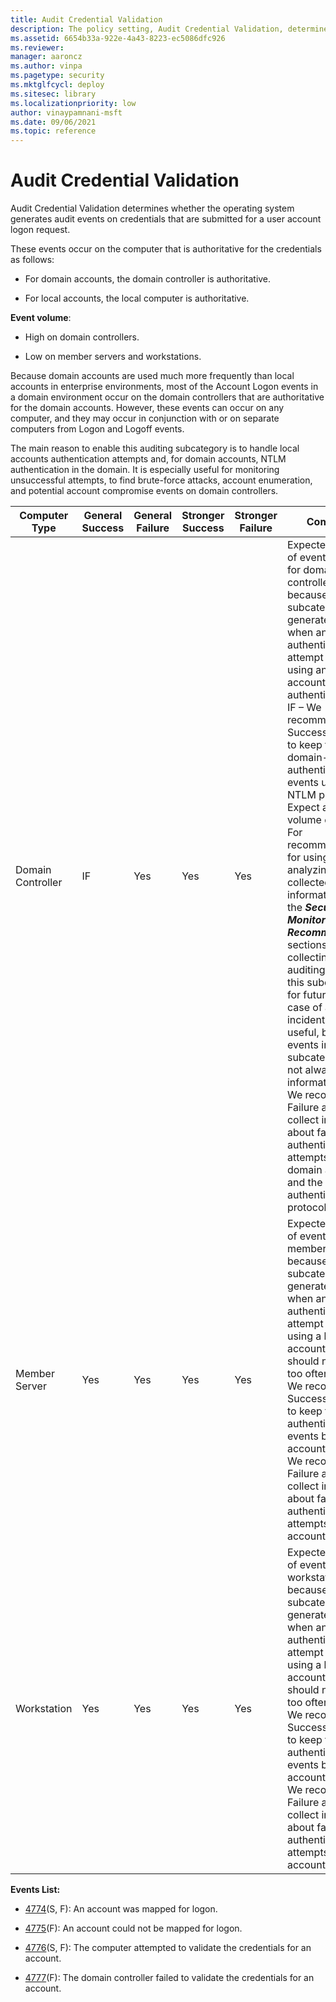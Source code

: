 ```yaml
---
title: Audit Credential Validation 
description: The policy setting, Audit Credential Validation, determines if audit events are generated when user account logon request credentials are submitted.
ms.assetid: 6654b33a-922e-4a43-8223-ec5086dfc926
ms.reviewer: 
manager: aaroncz
ms.author: vinpa
ms.pagetype: security
ms.mktglfcycl: deploy
ms.sitesec: library
ms.localizationpriority: low
author: vinaypamnani-msft
ms.date: 09/06/2021
ms.topic: reference
---
```


# Audit Credential Validation


Audit Credential Validation determines whether the operating system generates audit events on credentials that are submitted for a user account logon request.

These events occur on the computer that is authoritative for the credentials as follows:

-   For domain accounts, the domain controller is authoritative.

-   For local accounts, the local computer is authoritative.

**Event volume**:

-   High on domain controllers.

-   Low on member servers and workstations.

Because domain accounts are used much more frequently than local accounts in enterprise environments, most of the Account Logon events in a domain environment occur on the domain controllers that are authoritative for the domain accounts. However, these events can occur on any computer, and they may occur in conjunction with or on separate computers from Logon and Logoff events.

The main reason to enable this auditing subcategory is to handle local accounts authentication attempts and, for domain accounts, NTLM authentication in the domain. It is especially useful for monitoring unsuccessful attempts, to find brute-force attacks, account enumeration, and potential account compromise events on domain controllers.

| Computer Type     | General Success | General Failure | Stronger Success | Stronger Failure | Comments                                                                                                                                                                                                                                                                                                                                                                                                                                                                                                                                                                                                                                                                                                                                                                                                                                                     |
|-------------------|-----------------|-----------------|------------------|------------------|--------------------------------------------------------------------------------------------------------------------------------------------------------------------------------------------------------------------------------------------------------------------------------------------------------------------------------------------------------------------------------------------------------------------------------------------------------------------------------------------------------------------------------------------------------------------------------------------------------------------------------------------------------------------------------------------------------------------------------------------------------------------------------------------------------------------------------------------------------------|
| Domain Controller | IF              | Yes             | Yes              | Yes              | Expected volume of events is high for domain controllers, because this subcategory will generate events when an authentication attempt is made using any domain account and NTLM authentication. <br>IF – We recommend Success auditing to keep track of domain-account authentication events using the NTLM protocol. Expect a high volume of events. For recommendations for using and analyzing the collected information, see the ***Security Monitoring Recommendations*** sections. Just collecting Success auditing events in this subcategory for future use in case of a security incident is not very useful, because events in this subcategory are not always informative.<br>We recommend Failure auditing, to collect information about failed authentication attempts using domain accounts and the NTLM authentication protocol. |
| Member Server     | Yes             | Yes             | Yes              | Yes              | Expected volume of events is low for member servers, because this subcategory will generate events when an authentication attempt is made using a local account, which should not happen too often.<br>We recommend Success auditing, to keep track of authentication events by local accounts.<br>We recommend Failure auditing, to collect information about failed authentication attempts by local accounts.                                                                                                                                                                                                                                                                                                                                                                                                                                 |
| Workstation       | Yes             | Yes             | Yes              | Yes              | Expected volume of events is low for workstations, because this subcategory will generate events when an authentication attempt is made using a local account, which should not happen too often.<br>We recommend Success auditing, to keep track of authentication events by local accounts.<br>We recommend Failure auditing, to collect information about failed authentication attempts by local accounts.                                                                                                                                                                                                                                                                                                                                                                                                                                   |

**Events List:**

-   [4774](event-4774.md)(S, F): An account was mapped for logon.

-   [4775](event-4775.md)(F): An account could not be mapped for logon.

-   [4776](event-4776.md)(S, F): The computer attempted to validate the credentials for an account.

-   [4777](event-4777.md)(F): The domain controller failed to validate the credentials for an account.


